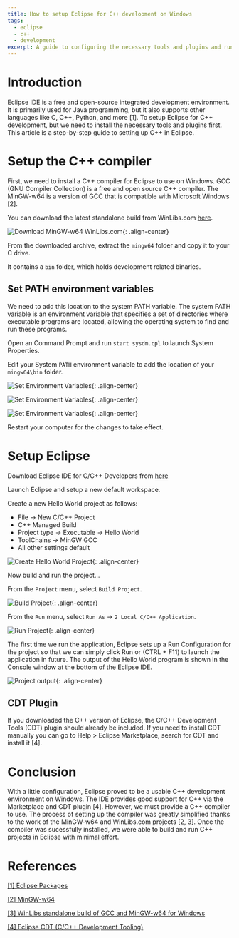 ```yaml
---
title: How to setup Eclipse for C++ development on Windows
tags:
  - eclipse
  - c++
  - development
excerpt: A guide to configuring the necessary tools and plugins and running an example Hello World program.  
---
```

# Introduction
Eclipse IDE is a free and open-source integrated development environment. It is primarily used for Java programming, but it also supports other languages like C, C++, Python, and more [1]. To setup Eclipse for C++ development, but we need to install the necessary tools and plugins first. This article is a step-by-step guide to setting up C++ in Eclipse.

# Setup the C++ compiler
First, we need to install a C++ compiler for Eclipse to use on Windows. GCC (GNU Compiler Collection) is a free and open source C++ compiler. The MinGW-w64 is a version of GCC that is compatible with Microsoft Windows [2]. 

You can download the latest standalone build from WinLibs.com [here](https://winlibs.com/#download-release). 

![Download MinGW-w64 WinLibs.com](/assets/images/2024-11-21-eclipse-cpp-1.png){: .align-center}

From the downloaded archive, extract the `mingw64` folder and copy it to your C drive. 

It contains a `bin` folder, which holds development related binaries. 


## Set PATH environment variables
We need to add this location to the system PATH variable. The system PATH variable is an environment variable that specifies a set of directories where executable programs are located, allowing the operating system to find and run these programs. 

Open an Command Prompt and run `start sysdm.cpl` to launch System Properties.

Edit your System `PATH` environment variable to add the location of your `mingw64\bin` folder. 

![Set Environment Variables](/assets/images/2024-11-21-eclipse-cpp-2.png){: .align-center}

![Set Environment Variables](/assets/images/2024-11-21-eclipse-cpp-3.png){: .align-center}

![Set Environment Variables](/assets/images/2024-11-21-eclipse-cpp-4.png){: .align-center}

Restart your computer for the changes to take effect. 

# Setup Eclipse 
Download Eclipse IDE for C/C++ Developers from [here](https://www.eclipse.org/downloads/packages/)

Launch Eclipse and setup a new default workspace. 

Create a new Hello World project as follows:
  - File → New C/C++ Project
  - C++ Managed Build 
  - Project type → Executable → Hello World 
  - ToolChains → MinGW GCC
  - All other settings default

![Create Hello World Project](/assets/images/2024-11-21-eclipse-cpp-5.png){: .align-center}

Now build and run the project...


From the `Project` menu, select `Build Project`.

![Build Project](/assets/images/2024-11-21-eclipse-cpp-6.png){: .align-center}


From the `Run` menu, select `Run As` → `2 Local C/C++ Application`.

![Run Project](/assets/images/2024-11-21-eclipse-cpp-7.png){: .align-center}

The first time we run the application, Eclipse sets up a Run Configuration for the project so that we can simply click Run or (CTRL + F11) to launch the application in future. The output of the Hello World program is shown in the Console window at the bottom of the Eclipse IDE.

![Project output](/assets/images/2024-11-21-eclipse-cpp-8.png){: .align-center}

## CDT Plugin
If you downloaded the C++ version of Eclipse, the C/C++ Development Tools (CDT) plugin should already be included. If you need to install CDT manually you can go to  Help > Eclipse Marketplace, search for CDT and install it [4]. 

# Conclusion
With a little configuration, Eclipse proved to be a usable C++ development environment on Windows. The IDE provides good support for C++ via the Marketplace and CDT plugin [4]. However, we must provide a C++ compiler to use. The process of setting up the compiler was greatly simplified thanks to the work of the  MinGW-w64 and WinLibs.com projects [2, 3]. Once the compiler was sucessfully installed, we were able to build and run C++ projects in Eclipse with minimal effort. 

# References

[[1] Eclipse Packages](https://www.eclipse.org/downloads/packages/)

[[2] MinGW-w64](https://www.mingw-w64.org/)

[[3] WinLibs standalone build of GCC and MinGW-w64 for Windows](https://winlibs.com/#download-release)

[[4] Eclipse CDT (C/C++ Development Tooling)](https://projects.eclipse.org/projects/tools.cdt)

